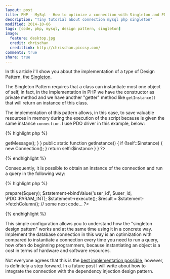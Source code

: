 ```yaml
---
layout: post
title: PHP - MySql - How to optimize a connection with Singleton and PDO
description: "Tiny tutorial about connection mysql php singleton"
modified: 2014-10-06
tags: [code, php, mysql, design pattern, singleton]
image:
  feature: desktop.jpg
  credit: chrischan
  creditlink: http://chrischan.piccsy.com/
comments: true
share: true  
---
```


In this article i'll show you about the implementation of a type of Design Pattern, the [Singleton](http://en.wikipedia.org/wiki/Singleton_pattern). 

The Singleton Pattern requires that a class can instantiate most one object of self, in fact, in the implementation in PHP we have the constructor as private method and we have another "getter" method like `getInstance()` that will return an instance of this class.

The implementation of this pattern allows, in this case, to save valuable resources in memory during the execution of the script because is given the same instance `connection`. I use PDO driver in this example, below:

{% highlight php %}
<?php

class Connection {

    protected static $instance;

    private static $dsn = 'mysql:host=localhost;dbname=DBNAME';

    private static $username = 'username';

    private static $password = 'password';

    private function __construct() {
        try {
            self::$instance = new PDO(self::$dsn, self::$username, self::$password);
        } catch (PDOException $e) {
            echo "MySql Connection Error: " . $e->getMessage();
        }
    }

    public static function getInstance() {
        if (!self::$instance) {
            new Connection();
        }

        return self::$instance
    }

}

?> 
{% endhighlight %}

Consequently, it is possible to obtain an instance of the connection and run a query in the following way:

{% highlight php %}
<?php
// some previous code...
$connection = Connection::getInstance();
$query = "SELECT * FROM user WHERE id = :user_id"

$statement = $connection->prepare($query);
$statement->bindValue('user_id', $user_id, \PDO::PARAM_INT);
$statement->execute();

$result = $statement->fetchColumn();

// some next code...
?>
{% endhighlight %}

This simple configuration allows you to understand how the "singleton design pattern" works and at the same time using it in a concrete way. Implement the database connection in this way is an optimization with compared to instantiate a connection every time you need to run a query, how often do beginning programmers, because instantiating an object is a cost in terms of hardware and software resources.

Not everyone agrees that this is the [best implementation possible](http://stackoverflow.com/a/9227695/2050321), however, is definitely a step forward. In a future post I will write about how to integrate the connection with the dependency injection design pattern.

